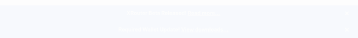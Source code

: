 <style>
#notification-bar {
    width: 100vw;
    position: fixed;
    bottom: 0;
    left: 0;
    z-index: 1000;
    box-shadow: 0px -1px 2px rgba(0, 0, 0, 0.15);
    margin-bottom: -1px;
    opacity: 1;
    animation-name: bn-notification-load;
    animation-duration: 0.8s;
}
#notification-bar .notification {
    position: relative;
    min-height: 20px;
    text-align: center;
    border-bottom: 1px solid rgba(0, 0, 0, 0.15);
    padding: 12px 50px 12px 20px;
    background-color: #016AFF;
    color: #fff;
}
#notification-bar .message {
    display: inline-block;
    line-height: 17px;
}
#notification-bar .message a {
    color: #fff;
    text-decoration: underline;
}
#notification-bar .notification-close {
    display: inline-block;
    position: absolute;
    right: 5px;
    top: 50%;
    height: 50px;
    width: 50px;
    transform: translate(0%,-50%);
    line-height: 50px;
    font-weight: bold;
    font-size: 1.2em;
    cursor: pointer;
}
@keyframes bn-notification-load {
    from {opacity: 0;}
    to {opacity: 1;}
}
</style>

<div id="notification-bar">
    <!-- <div class="notification" data-expire="">
        <span class="message"><strong>Need support? <a href="https://discord.gg/ZeUMV2kcaQ" target="_blank">Join our Discord!</a></strong></span>
        <span class="notification-close" onclick="this.parentElement.style.display = 'none'">✕</span>
    </div> -->
    <div class="notification" data-expire="1557294893">
        <span class="message"><strong>XRouter Beta Released! <a href="https://scalaris.info/xrouter-missing-link-between-all-blockchains/" target="_blank">Read more...</a></strong></span>
        <span class="notification-close" onclick="this.parentElement.style.display = 'none'">✕</span>
    </div>
    <div class="notification" data-expire="1557294893">
        <span class="message"><strong>Required Wallet Update! <a href="https://scalaris.info/#downloads" target="_blank">View downloads...</a></strong></span>
        <span class="notification-close" onclick="this.parentElement.style.display = 'none'">✕</span>
    </div>
</div>

<script type="text/javascript">
var notifications = document.getElementById('notification-bar');
for (var i = 0; i < notifications.children.length; i++) {
    var expiredDate = parseInt(notifications.children[i].getAttribute('data-expire'));
    var now = Math.round((new Date).getTime()/1000);
    if (expiredDate < now && expiredDate != "") {
        notifications.children[i].style.display = 'none';
    }
}
</script>




